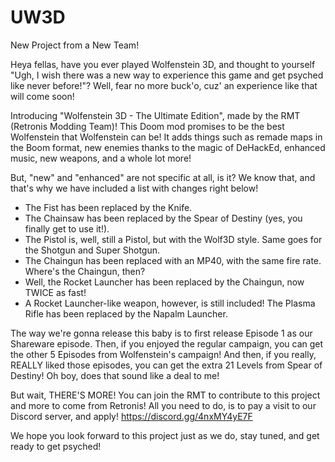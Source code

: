 # UW3D
New Project from a New Team!


Heya fellas, have you ever played Wolfenstein 3D, and thought to yourself "Ugh, I wish there was a new way to experience this game and get psyched like never before!"?
Well, fear no more buck'o, cuz' an experience like that will come soon!

Introducing "Wolfenstein 3D - The Ultimate Edition", made by the RMT (Retronis Modding Team)!
This Doom mod promises to be the best Wolfenstein that Wolfenstein can be! It adds things such as remade maps in the Boom format, new enemies thanks to the magic of DeHackEd, enhanced music, new weapons, and a whole lot more!

But, "new" and "enhanced" are not specific at all, is it? We know that, and that's why we have included a list with changes right below!

- The Fist has been replaced by the Knife.
- The Chainsaw has been replaced by the Spear of Destiny (yes, you finally get to use it!).
- The Pistol is, well, still a Pistol, but with the Wolf3D style. Same goes for the Shotgun and Super Shotgun.
- The Chaingun has been replaced with an MP40, with the same fire rate. Where's the Chaingun, then?
- Well, the Rocket Launcher has been replaced by the Chaingun, now TWICE as fast!
- A Rocket Launcher-like weapon, however, is still included! The Plasma Rifle has been replaced by the Napalm Launcher.

The way we're gonna release this baby is to first release Episode 1 as our Shareware episode. Then, if you enjoyed the regular campaign, you can get the other 5 Episodes from Wolfenstein's campaign! And then, if you really, REALLY liked those episodes, you can get the extra 21 Levels from Spear of Destiny! Oh boy, does that sound like a deal to me!

But wait, THERE'S MORE! You can join the RMT to contribute to this project and more to come from Retronis! All you need to do, is to pay a visit to our Discord server, and apply!
https://discord.gg/4nxMY4yE7F

We hope you look forward to this project just as we do, stay tuned, and get ready to get psyched!
